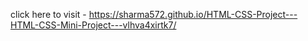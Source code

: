 click here to visit - https://sharma572.github.io/HTML-CSS-Project---HTML-CSS-Mini-Project---vlhva4xirtk7/
